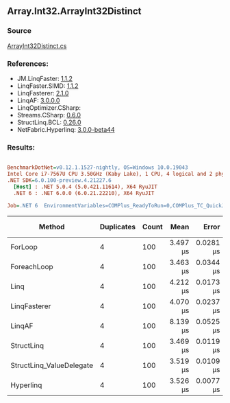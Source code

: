 ﻿## Array.Int32.ArrayInt32Distinct

### Source
[ArrayInt32Distinct.cs](../LinqBenchmarks/Array/Int32/ArrayInt32Distinct.cs)

### References:
- JM.LinqFaster: [1.1.2](https://www.nuget.org/packages/JM.LinqFaster/1.1.2)
- LinqFaster.SIMD: [1.1.2](https://www.nuget.org/packages/LinqFaster.SIMD/1.0.3)
- LinqFasterer: [2.1.0](https://www.nuget.org/packages/LinqFasterer/2.1.0)
- LinqAF: [3.0.0.0](https://www.nuget.org/packages/LinqAF/3.0.0.0)
- LinqOptimizer.CSharp: [](https://www.nuget.org/packages/LinqOptimizer.CSharp/)
- Streams.CSharp: [0.6.0](https://www.nuget.org/packages/Streams.CSharp/0.6.0)
- StructLinq.BCL: [0.26.0](https://www.nuget.org/packages/StructLinq/0.26.0)
- NetFabric.Hyperlinq: [3.0.0-beta44](https://www.nuget.org/packages/NetFabric.Hyperlinq/3.0.0-beta44)

### Results:
``` ini

BenchmarkDotNet=v0.12.1.1527-nightly, OS=Windows 10.0.19043
Intel Core i7-7567U CPU 3.50GHz (Kaby Lake), 1 CPU, 4 logical and 2 physical cores
.NET SDK=6.0.100-preview.4.21227.6
  [Host] : .NET 5.0.4 (5.0.421.11614), X64 RyuJIT
  .NET 6 : .NET 6.0.0 (6.0.21.22210), X64 RyuJIT

Job=.NET 6  EnvironmentVariables=COMPlus_ReadyToRun=0,COMPlus_TC_QuickJitForLoops=1,COMPlus_TieredPGO=1  Runtime=.NET 6.0  

```
|                   Method | Duplicates | Count |     Mean |     Error |    StdDev | Ratio | RatioSD |  Gen 0 | Gen 1 | Gen 2 | Allocated |
|------------------------- |----------- |------ |---------:|----------:|----------:|------:|--------:|-------:|------:|------:|----------:|
|                  ForLoop |          4 |   100 | 3.497 μs | 0.0281 μs | 0.0263 μs |  1.00 |    0.00 | 2.8648 |     - |     - |   6,000 B |
|              ForeachLoop |          4 |   100 | 3.463 μs | 0.0344 μs | 0.0287 μs |  0.99 |    0.01 | 2.8648 |     - |     - |   6,000 B |
|                     Linq |          4 |   100 | 4.212 μs | 0.0173 μs | 0.0153 μs |  1.20 |    0.01 | 2.8610 |     - |     - |   5,992 B |
|             LinqFasterer |          4 |   100 | 4.070 μs | 0.0237 μs | 0.0222 μs |  1.16 |    0.01 | 4.4174 |     - |     - |   9,272 B |
|                   LinqAF |          4 |   100 | 8.139 μs | 0.0525 μs | 0.0465 μs |  2.33 |    0.03 | 5.9204 |     - |     - |  12,400 B |
|               StructLinq |          4 |   100 | 3.469 μs | 0.0119 μs | 0.0099 μs |  0.99 |    0.01 | 0.0153 |     - |     - |      32 B |
| StructLinq_ValueDelegate |          4 |   100 | 3.519 μs | 0.0109 μs | 0.0102 μs |  1.01 |    0.01 |      - |     - |     - |         - |
|                Hyperlinq |          4 |   100 | 3.526 μs | 0.0077 μs | 0.0072 μs |  1.01 |    0.01 |      - |     - |     - |         - |
